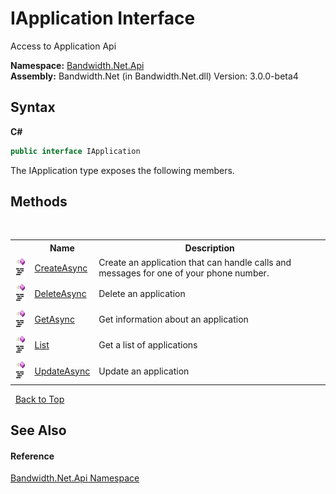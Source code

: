 ﻿# IApplication Interface
 

Access to Application Api

**Namespace:**&nbsp;<a href ="N_Bandwidth_Net_Api.md">Bandwidth.Net.Api</a><br />**Assembly:**&nbsp;Bandwidth.Net (in Bandwidth.Net.dll) Version: 3.0.0-beta4

## Syntax

**C#**<br />
``` C#
public interface IApplication
```

The IApplication type exposes the following members.


## Methods
&nbsp;<table><tr><th></th><th>Name</th><th>Description</th></tr><tr><td>![Public method](media/pubmethod.gif "Public method")![Code example](media/CodeExample.png "Code example")</td><td><a href ="M_Bandwidth_Net_Api_IApplication_CreateAsync.md">CreateAsync</a></td><td>
Create an application that can handle calls and messages for one of your phone number.</td></tr><tr><td>![Public method](media/pubmethod.gif "Public method")![Code example](media/CodeExample.png "Code example")</td><td><a href ="M_Bandwidth_Net_Api_IApplication_DeleteAsync.md">DeleteAsync</a></td><td>
Delete an application</td></tr><tr><td>![Public method](media/pubmethod.gif "Public method")![Code example](media/CodeExample.png "Code example")</td><td><a href ="M_Bandwidth_Net_Api_IApplication_GetAsync.md">GetAsync</a></td><td>
Get information about an application</td></tr><tr><td>![Public method](media/pubmethod.gif "Public method")![Code example](media/CodeExample.png "Code example")</td><td><a href ="M_Bandwidth_Net_Api_IApplication_List.md">List</a></td><td>
Get a list of applications</td></tr><tr><td>![Public method](media/pubmethod.gif "Public method")![Code example](media/CodeExample.png "Code example")</td><td><a href ="M_Bandwidth_Net_Api_IApplication_UpdateAsync.md">UpdateAsync</a></td><td>
Update an application</td></tr></table>&nbsp;
<a href="#iapplication-interface">Back to Top</a>

## See Also


#### Reference
<a href ="N_Bandwidth_Net_Api.md">Bandwidth.Net.Api Namespace</a><br />